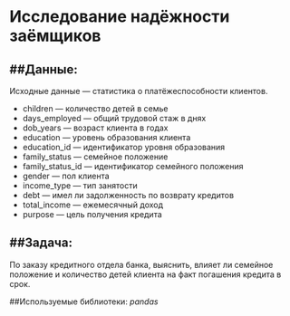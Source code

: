 # Исследование надёжности заёмщиков

##Данные:
---
Исходные данные — статистика о платёжеспособности клиентов.
 - children — количество детей в семье
 - days_employed — общий трудовой стаж в днях
 - dob_years — возраст клиента в годах
 - education — уровень образования клиента
 - education_id — идентификатор уровня образования
 - family_status — семейное положение
 - family_status_id — идентификатор семейного положения
 - gender — пол клиента
 - income_type — тип занятости
 - debt — имел ли задолженность по возврату кредитов
 - total_income — ежемесячный доход
 - purpose — цель получения кредита

##Задача:
---
По заказу кредитного отдела банка, выяснить, влияет ли семейное положение и количество детей клиента на факт погашения кредита в срок. 


##Используемые библиотеки:
*pandas*
     